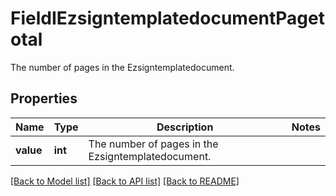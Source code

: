 # FieldIEzsigntemplatedocumentPagetotal

The number of pages in the Ezsigntemplatedocument.

## Properties
Name | Type | Description | Notes
------------ | ------------- | ------------- | -------------
**value** | **int** | The number of pages in the Ezsigntemplatedocument. | 

[[Back to Model list]](../README.md#documentation-for-models) [[Back to API list]](../README.md#documentation-for-api-endpoints) [[Back to README]](../README.md)


